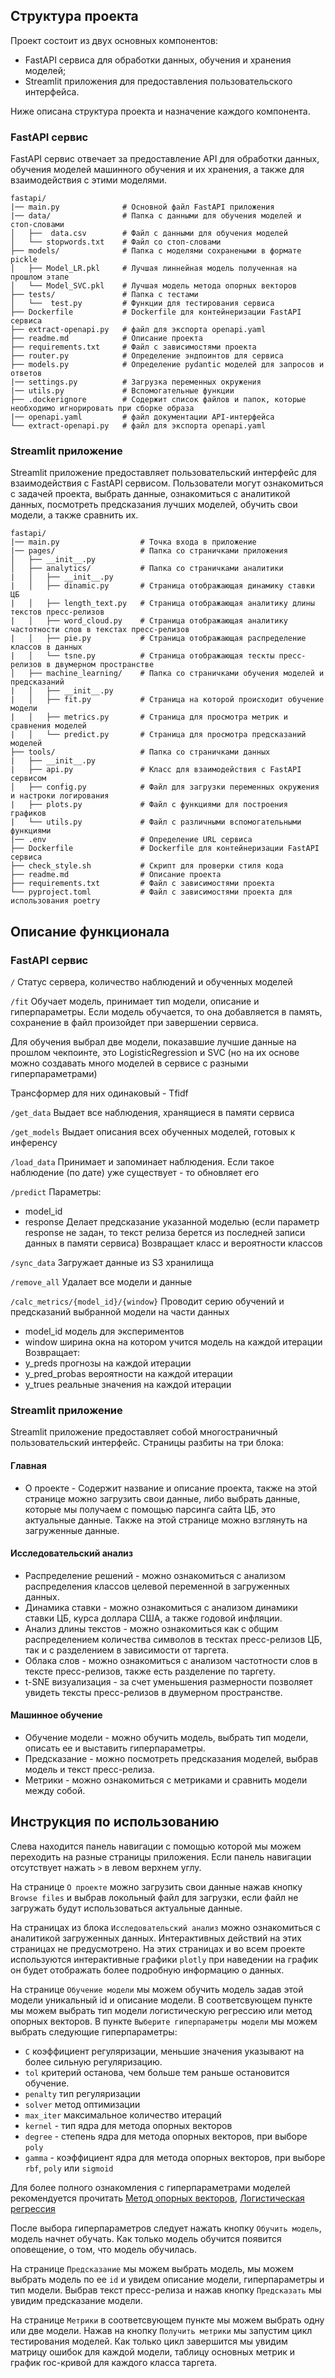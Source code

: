 ## Структура проекта
Проект состоит из двух основных компонентов: 
- FastAPI сервиса для обработки данных, обучения и хранения моделей; 
- Streamlit приложения для предоставления пользовательского интерфейса. 

Ниже описана структура проекта и назначение каждого компонента.

### FastAPI сервис
FastAPI сервис отвечает за предоставление API для обработки данных, обучения моделей машинного обучения и их хранения, а также для взаимодействия с этими моделями.

```
fastapi/
|── main.py              # Основной файл FastAPI приложения
|── data/                # Папка с данными для обучения моделей и стоп-словами
│   ├──  data.csv        # Файл с данными для обучения моделей
│   └── stopwords.txt    # Файл со стоп-словами
├── models/              # Папка с моделями сохранеными в формате pickle
│   ├── Model_LR.pkl     # Лучшая линнейная модель полученная на прошлом этапе
│   └── Model_SVC.pkl    # Лучшая модель метода опорных векторов
├── tests/               # Папка с тестами
│   └──  test.py         # Функции для тестирования сервиса
├── Dockerfile           # Dockerfile для контейнеризации FastAPI сервиса
├── extract-openapi.py   # файл для экспорта openapi.yaml
├── readme.md            # Описание проекта
├── requirements.txt     # Файл с зависимостями проекта
├── router.py            # Определение эндпоинтов для сервиса
├── models.py            # Определение pydantic моделей для запросов и ответов
|── settings.py          # Загрузка переменных окружения
|── utils.py             # Вспомогательные функции
├── .dockerignore        # Содержит список файлов и папок, которые необходимо игнорировать при сборке образа
|── openapi.yaml         # файл документации API-интерфейса
└── extract-openapi.py   # файл для экспорта openapi.yaml
```

### Streamlit приложение
Streamlit приложение предоставляет пользовательский интерфейс для взаимодействия с FastAPI сервисом. Пользователи могут ознакомиться с задачей проекта, выбрать данные, ознакомиться с аналитикой данных, посмотреть предсказания лучших моделей, обучить свои модели, а также сравнить их.

```
fastapi/
|── main.py                  # Точка входа в приложение
|── pages/                   # Папка со страничками приложения
│   ├── __init__.py
│   ├── analytics/           # Папка со страничками аналитики
|   │   ├── __init__.py  
|   │   ├── dinamic.py       # Страница отображающая динамику ставки ЦБ
|   │   ├── length_text.py   # Страница отображающая аналитику длины текстов пресс-релизов
|   │   ├── word_cloud.py    # Страница отображающая аналитику частотности слов в текстах пресс-релизов
|   │   ├── pie.py           # Страница отображающая распределение классов в данных
|   │   └── tsne.py          # Страница отображающая тескты пресс-релизов в двумерном пространстве
│   ├── machine_learning/    # Папка со страничками обучения моделей и предсказаний
|   │   ├── __init__.py
|   │   ├── fit.py           # Страница на которой происходит обучение модели
|   │   ├── metrics.py       # Страница для просмотра метрик и сравнения моделей
|   │   └── predict.py       # Страница для просмотра предсказаний моделей
├── tools/                   # Папка со страничками данных
|   ├── __init__.py
|   ├── api.py               # Класс для взаимодействия с FastAPI сервисом
│   ├── config.py            # Файл для загрузки переменных окружения и настроки логирования
|   ├── plots.py             # Файл c функциями для построения графиков
|   └── utils.py             # Файл c различными вспомогательными функциями
|── .env                     # Определение URL сервиса
├── Dockerfile               # Dockerfile для контейнеризации FastAPI сервиса
├── check_style.sh           # Скрипт для проверки стиля кода
├── readme.md                # Описание проекта
├── requirements.txt         # Файл с зависимостями проекта
└── pyproject.toml           # Файл с зависимостями проекта для использования poetry
```

## Описание функционала

### FastAPI сервис

`/`
Статус сервера, количество наблюдений и обученных моделей

`/fit`
Обучает модель, принимает тип модели, описание и гиперпараметры. Если модель обучается, то она добавляется в память, сохранение в файл произойдет при завершении сервиса.

Для обучения выбрал две модели, показавшие лучшие данные на прошлом чекпоинте, это LogisticRegression и SVC
(но на их основе можно создавать много моделей в сервисе с разными гиперпараметрами)

Трансформер для них одинаковый - Tfidf

`/get_data`
Выдает все наблюдения, хранящиеся в памяти сервиса

`/get_models`
Выдает описания всех обученных моделей, готовых к инференсу

`/load_data`
Принимает и запоминает наблюдения. Если такое наблюдение (по дате) уже существует - то обновляет его

`/predict`
Параметры:
- model_id
- response
Делает предсказание указанной моделью (если параметр response не задан, то текст релиза берется из последней записи данных в памяти сервиса) Возвращает класс и вероятности классов

`/sync_data`
Загружает данные из S3 хранилища

`/remove_all`
Удалает все модели и данные

`/calc_metrics/{model_id}/{window}`
Проводит серию обучений и предсказаний выбранной модели на части данных
- model_id модель для экспериментов
- window ширина окна на котором учится модель на каждой итерации
Возвращает:
- y_preds прогнозы на каждой итерации
- y_pred_probas вероятности на каждой итерации
- y_trues реальные значения на каждой итерации

### Streamlit приложение

Streamlit приложение предоставляет собой многостраничный пользовательский интерфейс. Страницы разбиты на три блока:

#### Главная

- О проекте - Содержит название и описание проекта, также на этой странице можно загрузить свои данные, либо выбрать данные, которые мы получаем с помощью парсинга сайта ЦБ, это актуальные данные. Также на этой странице можно взглянуть на загруженные данные.

#### Исследовательский анализ

- Распределение решений - можно ознакомиться с анализом распределения классов целевой переменной в загруженных данных.
- Динамика ставки - можно ознакомиться с анализом динамики ставки ЦБ, курса доллара США, а также годовой инфляции.
- Анализ длины текстов - можно ознакомиться как с общим распределением количества символов в тесктах пресс-релизов ЦБ, так и с разделением в зависимости от таргета.
- Облака слов - можно ознакомиться с анализом частотности слов в тексте пресс-релизов, также есть разделение по таргету.
- t-SNE визуализация - за счет уменьшения размерности позволяет увидеть тексты пресс-релизов в двумерном пространстве.

#### Машинное обучение

- Обучение модели - можно обучить модель, выбрать тип модели, описать ее и выставить гиперпараметры.
- Предсказание - можно посмотреть предсказания моделей, выбрав модель и текст пресс-релиза.
- Метрики - можно ознакомиться с метриками и сравнить модели между собой.


 ## Инструкция по использованию

 Слева находится панель навигации с помощью которой мы можем переходить на разные страницы приложения. Если панель навигации отсутствует нажать `>` в левом верхнем углу.

На странице `О проекте` можно загрузить свои данные нажав кнопку `Browse files` и выбрав локольный файл для загрузки, если файл не загружать будут использоваться актуальные данные.

На страницах из блока `Исследовательский анализ` можно ознакомиться с аналитикой загруженных данных. Интерактивных действий на этих страницах не предусмотрено. На этих страницах и во всем проекте используются интерактивные графики `plotly` при наведении на график он будет отображать более подробную информацию о данных.

На странице `Обучение модели` мы можем обучить модель задав этой модели уникальный id и описание модели. В соответсвующем пункте мы можем выбрать тип модели логистическую регрессию или метод опорных векторов. В пункте `Выберите гиперпараметры модели` мы можем выбрать следующие гиперпараметры:

- `C` коэффициент регуляризации, меньшие значения указывают на более сильную регуляризацию.
- `tol` критерий останова, чем больше тем раньше остановится обучение.
- `penalty` тип регуляризации
- `solver` метод оптимизации
- `max_iter` максимальное количество итераций
- `kernel` - тип ядра для метода опорных векторов
- `degree` - степень ядра для метода опорных векторов, при выборе `poly`
- `gamma` - коэффициент ядра для метода опорных векторов, при выборе `rbf`, `poly` или `sigmoid`

Для более полного ознакомления с гиперпараметрами моделей рекомендуется прочитать 
[Метод опорных векторов](https://scikit-learn.org/stable/modules/generated/sklearn.svm.SVC.html), 
[Логистическая регрессия](https://scikit-learn.org/stable/modules/generated/sklearn.linear_model.LogisticRegression.html)

После выбора гиперпараметров следует нажать кнопку `Обучить модель`, модель начнет обучать. Как только модель обучится появится оповещение, о том, что модель обучилась.

На странице `Предсказание` мы можем выбрать модель, мы можем выбрать модель по ее `id` и увидем описание модели, гиперпараметры и тип модели. Выбрав текст пресс-релиза и нажав кнопку `Предсказать` мы увидим предсказание модели.

На странице `Метрики` в соответсвующем пункте мы можем выбрать одну или две модели. Нажав на кнопку `Получить метрики` мы запустим цикл тестирования моделей. Как только цикл завершится мы увидим матрицу ошибок для каждой модели, таблицу основных метрик и график roc-кривой для каждого класса таргета.
